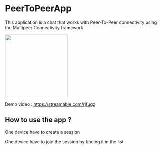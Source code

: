 # PeerToPeerApp

This application is a chat that works with Peer-To-Peer connectivity using the Multipeer Connectivity framework


<img src="https://i.imgur.com/Isv02ve.png" width="200">

Demo video : https://streamable.com/rjfugz

## How to use the app ?

One device have to create a session

One device have to join the session by finding it in the list
